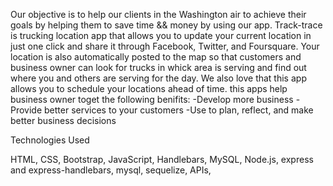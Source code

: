 
 Our objective is to help our clients in the Washington air to achieve their goals by helping them to save time && money by using our app.
Track-trace is trucking location app that allows you to update your current location in just one click and share it through Facebook, Twitter, and Foursquare. Your location is also automatically posted to the  map so that customers and business owner can look for trucks in whick  area is serving and find out where you and others are serving for the day. We also love that this app allows you to schedule your locations ahead of time.
this apps help business owner toget the following benifits:
        -Develop more business
        -Provide better services to your customers
        -Use to plan, reflect, and make better business decisions
       
   Technologies Used
       
HTML,
CSS,
Bootstrap,
JavaScript,
Handlebars,
MySQL,
Node.js,
express and express-handlebars,
mysql,
sequelize,
APIs,
